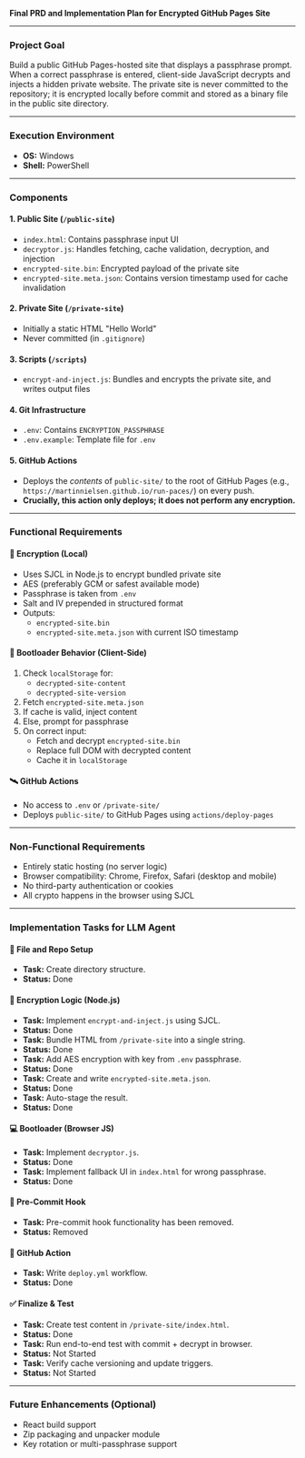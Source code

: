 **Final PRD and Implementation Plan for Encrypted GitHub Pages Site**

---

### Project Goal

Build a public GitHub Pages-hosted site that displays a passphrase prompt. When a correct passphrase is entered, client-side JavaScript decrypts and injects a hidden private website. The private site is never committed to the repository; it is encrypted locally before commit and stored as a binary file in the public site directory.

---

### Execution Environment

*   **OS:** Windows
*   **Shell:** PowerShell

---

### Components

#### 1. Public Site (`/public-site`)

*   `index.html`: Contains passphrase input UI
*   `decryptor.js`: Handles fetching, cache validation, decryption, and injection
*   `encrypted-site.bin`: Encrypted payload of the private site
*   `encrypted-site.meta.json`: Contains version timestamp used for cache invalidation

#### 2. Private Site (`/private-site`)

*   Initially a static HTML "Hello World"
*   Never committed (in `.gitignore`)

#### 3. Scripts (`/scripts`)

*   `encrypt-and-inject.js`: Bundles and encrypts the private site, and writes output files

#### 4. Git Infrastructure

*   `.env`: Contains `ENCRYPTION_PASSPHRASE`
*   `.env.example`: Template file for `.env`


#### 5. GitHub Actions

*   Deploys the *contents* of `public-site/` to the root of GitHub Pages (e.g., `https://martinnielsen.github.io/run-paces/`) on every push.
*   **Crucially, this action only deploys; it does not perform any encryption.**

---

### Functional Requirements

#### 🔐 Encryption (Local)

*   Uses SJCL in Node.js to encrypt bundled private site
*   AES (preferably GCM or safest available mode)
*   Passphrase is taken from `.env`
*   Salt and IV prepended in structured format
*   Outputs:
    *   `encrypted-site.bin`
    *   `encrypted-site.meta.json` with current ISO timestamp

#### 🧠 Bootloader Behavior (Client-Side)

1.  Check `localStorage` for:
    *   `decrypted-site-content`
    *   `decrypted-site-version`
2.  Fetch `encrypted-site.meta.json`
3.  If cache is valid, inject content
4.  Else, prompt for passphrase
5.  On correct input:
    *   Fetch and decrypt `encrypted-site.bin`
    *   Replace full DOM with decrypted content
    *   Cache it in `localStorage`

#### 🛰️ GitHub Actions

*   No access to `.env` or `/private-site/`
*   Deploys `public-site/` to GitHub Pages using `actions/deploy-pages`

---

### Non-Functional Requirements

*   Entirely static hosting (no server logic)
*   Browser compatibility: Chrome, Firefox, Safari (desktop and mobile)
*   No third-party authentication or cookies
*   All crypto happens in the browser using SJCL

---

### Implementation Tasks for LLM Agent

#### 📁 File and Repo Setup
*   **Task:** Create directory structure.
*   **Status:** Done

#### 🔐 Encryption Logic (Node.js)
*   **Task:** Implement `encrypt-and-inject.js` using SJCL.
*   **Status:** Done
*   **Task:** Bundle HTML from `/private-site` into a single string.
*   **Status:** Done
*   **Task:** Add AES encryption with key from `.env` passphrase.
*   **Status:** Done
*   **Task:** Create and write `encrypted-site.meta.json`.
*   **Status:** Done
*   **Task:** Auto-stage the result.
*   **Status:** Done

#### 💻 Bootloader (Browser JS)
*   **Task:** Implement `decryptor.js`.
*   **Status:** Done
*   **Task:** Implement fallback UI in `index.html` for wrong passphrase.
*   **Status:** Done

#### 🧷 Pre-Commit Hook
*   **Task:** Pre-commit hook functionality has been removed.
*   **Status:** Removed

#### 🚀 GitHub Action
*   **Task:** Write `deploy.yml` workflow.
*   **Status:** Done

#### ✅ Finalize & Test
*   **Task:** Create test content in `/private-site/index.html`.
*   **Status:** Done
*   **Task:** Run end-to-end test with commit + decrypt in browser.
*   **Status:** Not Started
*   **Task:** Verify cache versioning and update triggers.
*   **Status:** Not Started

---

### Future Enhancements (Optional)

*   React build support
*   Zip packaging and unpacker module
*   Key rotation or multi-passphrase support
